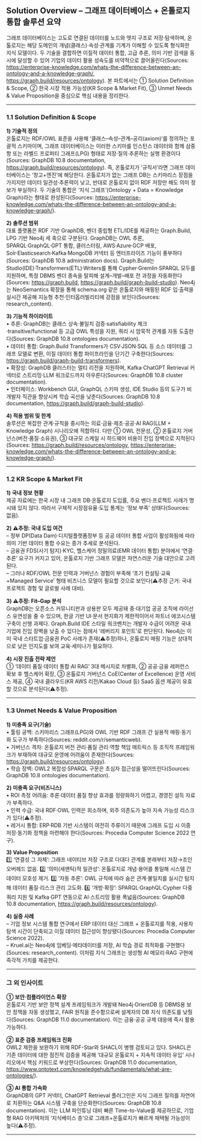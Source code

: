 ## Solution Overview – 그래프 데이터베이스 + 온톨로지 통합 솔루션 요약
그래프 데이터베이스는 고도로 연결된 데이터를 노드와 엣지 구조로 저장‧탐색하며, 온톨로지는 해당 도메인의 개념(클래스)·속성·관계를 기계가 이해할 수 있도록 형식화한 지식 모델이다. 두 기술을 결합하면 이질적 데이터 통합, 고급 추론, 의미 기반 검색을 동시에 달성할 수 있어 기업의 데이터 활용 성숙도를 비약적으로 끌어올린다(Sources: https://enterprise-knowledge.com/whats-the-difference-between-an-ontology-and-a-knowledge-graph/, https://graph.build/resources/ontology). 본 파트에서는 ① Solution Definition & Scope, ② 한국 시장 적용 가능성(KR Scope & Market Fit), ③ Unmet Needs & Value Proposition을 중심으로 핵심 내용을 정리한다.

---
### 1.1 Solution Definition & Scope

**1) 기술적 정의**  
온톨로지는 RDF/OWL 표준을 사용해 ‘클래스–속성–관계–공리(axiom)’를 정의하는 포괄적 스키마이며, 그래프 데이터베이스는 이러한 스키마를 인스턴스 데이터와 함께 삼중항 또는 라벨드 프로퍼티 그래프(LPG) 형태로 저장·질의·추론하는 실행 환경이다(Sources: GraphDB 10.8 documentation, https://graph.build/resources/ontology). 즉, 온톨로지가 ‘규칙서’라면 그래프 데이터베이스는 ‘창고+엔진’에 해당한다. 온톨로지가 없는 그래프 DB는 스키마리스 장점을 가지지만 데이터 일관성·추론력이 낮고, 반대로 온톨로지 없이 RDF 저장만 해도 의미 정보가 부실하다. 두 기술의 통합은 ‘지식 그래프’(Ontology + Data = Knowledge Graph)라는 형태로 완성된다(Sources: https://enterprise-knowledge.com/whats-the-difference-between-an-ontology-and-a-knowledge-graph/).

**2) 솔루션 범위**  
대표 플랫폼은 RDF 기반 GraphDB, 벤더 중립형 ETL/IDE를 제공하는 Graph.Build, LPG 기반 Neo4j 세 축으로 구분된다. GraphDB는 OWL 추론, SPARQL·GraphQL·GPT 통합, 클러스터링, AWS·Azure·GCP 배포, Solr·Elasticsearch·Kafka·MongoDB 커넥터 등 엔터프라이즈 기능이 풍부하다(Sources: GraphDB 10.8 administration docs). Graph.Build는 Studio(IDE)·Transformers(ETL)·Writers를 통해 Cypher·Gremlin·SPARQL 모두를 지원하며, 특정 DBMS 벤더 종속을 탈피해 설계–개발–배포 전 과정을 자동화한다(Sources: https://graph.build, https://graph.build/graph-build-studio). Neo4j는 NeoSemantics 확장을 통해 schema.org 같은 온톨로지와 매핑된 RDF 입·출력을 실시간 제공해 지능형 추천·인터옵러빌리티에 강점을 보인다(Sources: research_content).

**3) 기능적 하이라이트**  
• 추론: GraphDB는 클래스 상속·불일치 검증·satisfiability 체크·transitive/functional 등 고급 OWL 특성을 지원, 쿼리 시 암묵적 관계를 자동 도출한다(Sources: GraphDB 10.8 ontologies documentation).  
• 데이터 통합: Graph.Build Transformers가 CSV·JSON·SQL 등 소스 데이터를 그래프 모델로 변환, 이질 데이터 통합 파이프라인을 단기간 구축한다(Sources: https://graph.build/graph-build-transformers).  
• 확장성: GraphDB 클러스터는 멀티 리전을 지원하며, Kafka·ChatGPT Retrieval 커넥터로 스트리밍·LLM 워크로드까지 아우른다(Sources: GraphDB 10.8 cluster documentation).  
• 인터페이스: Workbench GUI, GraphQL 스키마 생성, IDE Studio 등의 도구가 비개발자 직관을 향상시켜 학습 곡선을 낮춘다(Sources: GraphDB 10.8 documentation, https://graph.build/graph-build-studio).

**4) 적용 범위 및 한계**  
솔루션은 복잡한 관계‧규칙을 중시하는 의료·금융·제조·공공·AI RAG(LLM + Knowledge Graph) 시나리오에 적합하다. 다만 ① OWL 전문성, ② 온톨로지 거버넌스(버전·품질·소유권), ③ 대규모 스케일 시 하드웨어 비용이 진입 장벽으로 지적된다(Sources: https://graph.build/resources/ontology, https://enterprise-knowledge.com/whats-the-difference-between-an-ontology-and-a-knowledge-graph/).

---
### 1.2 KR Scope & Market Fit

**1) 국내 정보 현황**  
제공 자료에는 한국 시장 내 그래프 DB·온톨로지 도입률, 주요 벤더·프로젝트 사례가 명시돼 있지 않다. 따라서 구체적 시장점유율·도입 통계는 ‘정보 부족’ 상태다(Sources: 없음).

**2) ⚠️추정: 국내 도입 여건**  
– 정부 DP(Data Dam)·디지털플랫폼정부 등 공공 데이터 통합 사업이 활성화됨에 따라 의미 기반 데이터 통합 수요는 증가 추세로 분석된다.  
– 금융권 FDS(사기 탐지)·KYC, 헬스케어 정밀의료(EMR 데이터 통합) 분야에서 ‘연결·추론’ 요구가 커지고 있어, 온톨로지 기반 그래프 모델은 자연스러운 기술 대안으로 고려된다.  
– 그러나 RDF/OWL 전문 인력과 거버넌스 경험이 부족해 ‘초기 컨설팅·교육+Managed Service’ 형태 비즈니스 모델이 필요할 것으로 보인다(⚠️추정 근거: 국내 프로젝트 경험 및 글로벌 사례 대비).

**3) ⚠️추정: Fit–Gap 분석**  
GraphDB는 오픈소스 커뮤니티판과 상용판 모두 제공돼 중·대기업 공공 조직에 라이선스 유연성을 줄 수 있으며, 한글 기반 UI·문서 현지화가 제한적이어서 파트너 에코시스템 구축이 선행 과제다. Graph.Build IDE 스타일 워크벤치는 개발자 수급이 어려운 국내 기업에 진입 장벽을 낮출 수 있다는 점에서 ‘레버리지 포인트’로 판단된다. Neo4j는 이미 국내 스타트업·금융권 PoC 사례가 존재(⚠️추정)하나, 온톨로지 매핑 기능은 상대적으로 낮은 인지도를 보여 교육·세미나가 필요하다.

**4) 시장 진출 전략 제언**  
① ‘데이터 품질·데이터 통합·AI RAG’ 3대 메시지로 차별화, ② 공공·금융 레퍼런스 확보 후 헬스케어 확장, ③ 온톨로지 거버넌스 CoE(Center of Excellence) 운영 서비스 제공, ④ 국내 클라우드(KR AWS 리전/Kakao Cloud 등) SaaS 옵션 제공이 유효할 것으로 분석된다(⚠️추정).

---
### 1.3 Unmet Needs & Value Proposition

**1) 미충족 요구(기술)**  
• 툴링 공백: 스키마리스 그래프(LPG)와 OWL 기반 RDF 그래프 간 실용적 매핑·동기화 도구가 부족하다(Sources: reddit.com/r/semanticweb).  
• 거버넌스 격차: 온톨로지 버전 관리·품질 관리·역할 책임 매트릭스 등 조직적 프레임워크가 부재하여 대규모 운영에 어려움이 존재한다(Sources: https://graph.build/resources/ontology).  
• 학습 장벽: OWL2 복잡성·SPARQL 구문은 초심자 접근성을 떨어뜨린다(Sources: GraphDB 10.8 ontologies documentation).

**2) 미충족 요구(비즈니스)**  
• ROI 측정 어려움: 추론·데이터 품질 향상 효과를 정량화하기 어렵고, 경영진 설득 자료가 부족하다.  
• 인력 수급: 국내 RDF·OWL 인력은 희소하며, 외주 의존도가 높아 지속 가능성 리스크가 있다(⚠️추정).  
• 레거시 통합: ERP·RDB 기반 시스템이 여전히 주류이기 때문에 그래프 도입 시 이중 저장·동기화 정책을 마련해야 한다(Sources: Procedia Computer Science 2022 연구).

**3) Value Proposition**  
1️⃣ ‘연결성 그 자체’: 그래프 네이티브 저장 구조로 다대다 관계를 본래부터 저장→조인 오버헤드 없음. 2️⃣ ‘의미(세맨틱)적 일관성’: 온톨로지로 개념·용어를 통일해 시스템 간 데이터 모호성 제거. 3️⃣ ‘자동 추론’: OWL 규칙에 따라 숨은 관계·불일치를 실시간 탐지해 데이터 품질·리스크 관리 고도화. 4️⃣ ‘개방·확장’: SPARQL·GraphQL·Cypher 다중 쿼리 지원 및 Kafka·GPT 연동으로 AI·스트리밍 활용 폭넓음(Sources: GraphDB 10.8 documentation, https://graph.build/resources/ontology).

**4) 실증 사례**  
– 기업 정보 시스템 통합 연구에서 ERP 데이터 대신 그래프 + 온톨로지를 적용, 사용자 탐색 시간이 단축되고 이질 데이터 접근성이 향상됐다(Sources: Procedia Computer Science 2022).  
– Kruel.ai는 Neo4j에 임베딩·메타데이터를 저장, AI 학습 경로 최적화를 구현했다(Sources: research_content). 이처럼 지식 그래프는 생성형 AI 메모리·RAG 구현에 즉각적 가치를 제공한다.

---
### 그 외 인사이트

**① 보안·컴플라이언스 확장**  
온톨로지 기반 보안 정책 설계 프레임워크가 개발돼 Neo4j·OrientDB 등 DBMS용 보안 정책을 자동 생성했고, FAIR 원칙을 준수함으로써 설계자의 DB 지식 의존도를 낮췄다(Sources: GraphDB 11.0 documentation). 이는 금융·공공 규제 대응에 즉시 활용 가능하다.

**② 표준 검증 프레임워크 진화**  
OWL2 제한을 보완하기 위해 RDF-Star와 SHACL이 병행 검토되고 있다. SHACL은 기존 데이터에 대한 점진적 검증을 제공해 ‘대규모 온톨로지 + 지속적 데이터 유입’ 시나리오에서 핵심 키워드로 부상한다(Sources: GraphDB 11.0 documentation, https://www.ontotext.com/knowledgehub/fundamentals/what-are-ontologies/).

**③ AI 통합 가속화**  
GraphDB의 GPT 커넥터, ChatGPT Retrieval 플러그인은 지식 그래프 질의를 자연어로 치환하는 Q&A 시스템 구축을 단순화한다(Sources: GraphDB 10.8 documentation). 이는 LLM 파인튜닝 대비 빠른 Time-to-Value를 제공하므로, 기업형 RAG 아키텍처의 ‘지식베이스 층’으로 그래프+온톨로지가 빠르게 채택될 가능성이 높다(⚠️추정).

---
